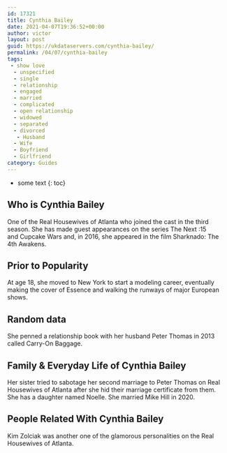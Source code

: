 ```yaml
---
id: 17321
title: Cynthia Bailey
date: 2021-04-07T19:36:52+00:00
author: victor
layout: post
guid: https://ukdataservers.com/cynthia-bailey/
permalink: /04/07/cynthia-bailey
tags:
 - show love
  - unspecified
  - single
  - relationship
  - engaged
  - married
  - complicated
  - open relationship
  - widowed
  - separated
  - divorced
   - Husband
  - Wife
  - Boyfriend
  - Girlfriend
category: Guides
---
```


* some text
{: toc}


## Who is Cynthia Bailey



One of the Real Housewives of Atlanta who joined the cast in the third season. She has made guest appearances on the series The Next :15 and Cupcake Wars and, in 2016, she appeared in the film Sharknado: The 4th Awakens.  

                
                
                
## Prior to Popularity



At age 18, she moved to New York to start a modeling career, eventually making the cover of Essence and walking the runways of major European shows. 

                
                
                
## Random data



She penned a relationship book with her husband Peter Thomas in 2013 called Carry-On Baggage. 

                
                
                
## Family & Everyday Life of Cynthia Bailey



Her sister tried to sabotage her second marriage to Peter Thomas on Real Housewives of Atlanta after she hid their marriage certificate from them. She has a daughter named Noelle. She married Mike Hill in 2020.

                
                
                
## People Related With Cynthia Bailey



Kim Zolciak was another one of the glamorous personalities on the Real Housewives of Atlanta. 

                
              
            
          
          
          